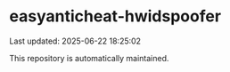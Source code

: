 # easyanticheat-hwidspoofer

Last updated: 2025-06-22 18:25:02

This repository is automatically maintained.
